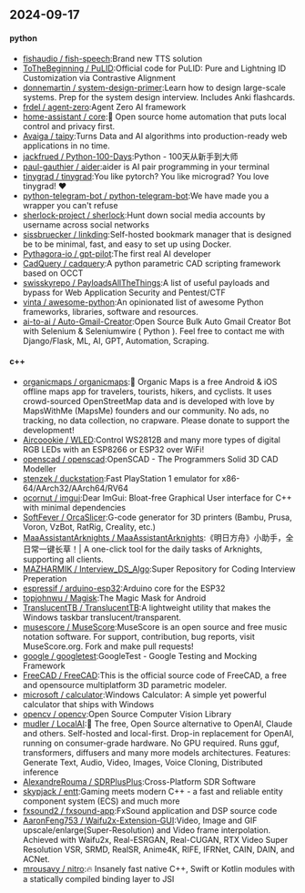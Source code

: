 ## 2024-09-17

#### python
* [fishaudio / fish-speech](https://github.com/fishaudio/fish-speech):Brand new TTS solution
* [ToTheBeginning / PuLID](https://github.com/ToTheBeginning/PuLID):Official code for PuLID: Pure and Lightning ID Customization via Contrastive Alignment
* [donnemartin / system-design-primer](https://github.com/donnemartin/system-design-primer):Learn how to design large-scale systems. Prep for the system design interview. Includes Anki flashcards.
* [frdel / agent-zero](https://github.com/frdel/agent-zero):Agent Zero AI framework
* [home-assistant / core](https://github.com/home-assistant/core):🏡 Open source home automation that puts local control and privacy first.
* [Avaiga / taipy](https://github.com/Avaiga/taipy):Turns Data and AI algorithms into production-ready web applications in no time.
* [jackfrued / Python-100-Days](https://github.com/jackfrued/Python-100-Days):Python - 100天从新手到大师
* [paul-gauthier / aider](https://github.com/paul-gauthier/aider):aider is AI pair programming in your terminal
* [tinygrad / tinygrad](https://github.com/tinygrad/tinygrad):You like pytorch? You like micrograd? You love tinygrad! ❤️
* [python-telegram-bot / python-telegram-bot](https://github.com/python-telegram-bot/python-telegram-bot):We have made you a wrapper you can't refuse
* [sherlock-project / sherlock](https://github.com/sherlock-project/sherlock):Hunt down social media accounts by username across social networks
* [sissbruecker / linkding](https://github.com/sissbruecker/linkding):Self-hosted bookmark manager that is designed be to be minimal, fast, and easy to set up using Docker.
* [Pythagora-io / gpt-pilot](https://github.com/Pythagora-io/gpt-pilot):The first real AI developer
* [CadQuery / cadquery](https://github.com/CadQuery/cadquery):A python parametric CAD scripting framework based on OCCT
* [swisskyrepo / PayloadsAllTheThings](https://github.com/swisskyrepo/PayloadsAllTheThings):A list of useful payloads and bypass for Web Application Security and Pentest/CTF
* [vinta / awesome-python](https://github.com/vinta/awesome-python):An opinionated list of awesome Python frameworks, libraries, software and resources.
* [ai-to-ai / Auto-Gmail-Creator](https://github.com/ai-to-ai/Auto-Gmail-Creator):Open Source Bulk Auto Gmail Creator Bot with Selenium & Seleniumwire ( Python ). Feel free to contact me with Django/Flask, ML, AI, GPT, Automation, Scraping.

#### c++
* [organicmaps / organicmaps](https://github.com/organicmaps/organicmaps):🍃 Organic Maps is a free Android & iOS offline maps app for travelers, tourists, hikers, and cyclists. It uses crowd-sourced OpenStreetMap data and is developed with love by MapsWithMe (MapsMe) founders and our community. No ads, no tracking, no data collection, no crapware. Please donate to support the development!
* [Aircoookie / WLED](https://github.com/Aircoookie/WLED):Control WS2812B and many more types of digital RGB LEDs with an ESP8266 or ESP32 over WiFi!
* [openscad / openscad](https://github.com/openscad/openscad):OpenSCAD - The Programmers Solid 3D CAD Modeller
* [stenzek / duckstation](https://github.com/stenzek/duckstation):Fast PlayStation 1 emulator for x86-64/AArch32/AArch64/RV64
* [ocornut / imgui](https://github.com/ocornut/imgui):Dear ImGui: Bloat-free Graphical User interface for C++ with minimal dependencies
* [SoftFever / OrcaSlicer](https://github.com/SoftFever/OrcaSlicer):G-code generator for 3D printers (Bambu, Prusa, Voron, VzBot, RatRig, Creality, etc.)
* [MaaAssistantArknights / MaaAssistantArknights](https://github.com/MaaAssistantArknights/MaaAssistantArknights):《明日方舟》小助手，全日常一键长草！| A one-click tool for the daily tasks of Arknights, supporting all clients.
* [MAZHARMIK / Interview_DS_Algo](https://github.com/MAZHARMIK/Interview_DS_Algo):Super Repository for Coding Interview Preperation
* [espressif / arduino-esp32](https://github.com/espressif/arduino-esp32):Arduino core for the ESP32
* [topjohnwu / Magisk](https://github.com/topjohnwu/Magisk):The Magic Mask for Android
* [TranslucentTB / TranslucentTB](https://github.com/TranslucentTB/TranslucentTB):A lightweight utility that makes the Windows taskbar translucent/transparent.
* [musescore / MuseScore](https://github.com/musescore/MuseScore):MuseScore is an open source and free music notation software. For support, contribution, bug reports, visit MuseScore.org. Fork and make pull requests!
* [google / googletest](https://github.com/google/googletest):GoogleTest - Google Testing and Mocking Framework
* [FreeCAD / FreeCAD](https://github.com/FreeCAD/FreeCAD):This is the official source code of FreeCAD, a free and opensource multiplatform 3D parametric modeler.
* [microsoft / calculator](https://github.com/microsoft/calculator):Windows Calculator: A simple yet powerful calculator that ships with Windows
* [opencv / opencv](https://github.com/opencv/opencv):Open Source Computer Vision Library
* [mudler / LocalAI](https://github.com/mudler/LocalAI):🤖 The free, Open Source alternative to OpenAI, Claude and others. Self-hosted and local-first. Drop-in replacement for OpenAI, running on consumer-grade hardware. No GPU required. Runs gguf, transformers, diffusers and many more models architectures. Features: Generate Text, Audio, Video, Images, Voice Cloning, Distributed inference
* [AlexandreRouma / SDRPlusPlus](https://github.com/AlexandreRouma/SDRPlusPlus):Cross-Platform SDR Software
* [skypjack / entt](https://github.com/skypjack/entt):Gaming meets modern C++ - a fast and reliable entity component system (ECS) and much more
* [fxsound2 / fxsound-app](https://github.com/fxsound2/fxsound-app):FxSound application and DSP source code
* [AaronFeng753 / Waifu2x-Extension-GUI](https://github.com/AaronFeng753/Waifu2x-Extension-GUI):Video, Image and GIF upscale/enlarge(Super-Resolution) and Video frame interpolation. Achieved with Waifu2x, Real-ESRGAN, Real-CUGAN, RTX Video Super Resolution VSR, SRMD, RealSR, Anime4K, RIFE, IFRNet, CAIN, DAIN, and ACNet.
* [mrousavy / nitro](https://github.com/mrousavy/nitro):🔥 Insanely fast native C++, Swift or Kotlin modules with a statically compiled binding layer to JSI
